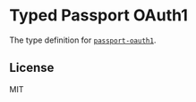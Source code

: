 # Typed Passport OAuth1

The type definition for [`passport-oauth1`](https://github.com/jaredhanson/passport-oauth1).

## License

MIT
